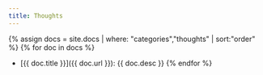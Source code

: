 ```yaml
---
title: Thoughts
---
```


{% assign docs = site.docs | where: "categories","thoughts" | sort:"order" %}
{% for doc in docs %}
* [{{ doc.title }}]({{ doc.url }}): {{ doc.desc }}
{% endfor %}
